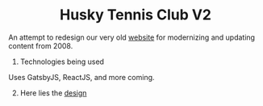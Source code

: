 <h1 align="center">
  Husky Tennis Club V2
</h1>

An attempt to redesign our very old [website](http://students.washington.edu/tennis/goals.html) for modernizing and updating content from 2008.

1.  Technologies being used

Uses GatsbyJS, ReactJS, and more coming.

2.  Here lies the [design](https://www.figma.com/file/Xn9MhUSDAizPvr8iwesCQ3qQ/HTC-Web-Initial-Design?node-id=0%3A1)
